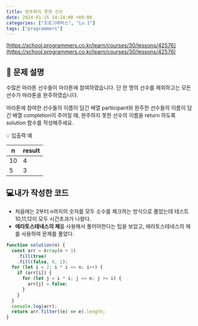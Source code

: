 ```yaml
---
title: 완주하지 못한 선수
date: 2024-01-15 14:24:00 +09:00
categories: ["프로그래머스", "Lv.1"]
tags: ["programmers"]
---
```


[https://school.programmers.co.kr/learn/courses/30/lessons/42576](https://school.programmers.co.kr/learn/courses/30/lessons/42576)

## 📔 문제 설명

수많은 마라톤 선수들이 마라톤에 참여하였습니다. 단 한 명의 선수를 제외하고는 모든 선수가 마라톤을 완주하였습니다.

마라톤에 참여한 선수들의 이름이 담긴 배열 participant와 완주한 선수들의 이름이 담긴 배열 completion이 주어질 때, 완주하지 못한 선수의 이름을 return 하도록 solution 함수를 작성해주세요.

💡 입출력 예

| n   | result |
| --- | ------ |
| 10  | 4      |
| 5   | 3      |

## 💻내가 작성한 코드

- 처음에는 2부터 n까지의 숫자를 모두 소수를 체크하는 방식으로 풀었는데 테스트 10,11,12이 모두 시간초과가 나왔다.
- **에라토스테네스의 체**를 사용해서 풀어야한다는 팁을 보았고, 에라토스테네스의 체를 사용하여 문제를 풀었다.

```js
function solution(n) {
  const arr = Array(n + 1)
    .fill(true)
    .fill(false, 0, 2);
  for (let i = 2; i * i <= n; i++) {
    if (arr[i]) {
      for (let j = i * i; j <= n; j += i) {
        arr[j] = false;
      }
    }
  }
  console.log(arr);
  return arr.filter((e) => e).length;
}
```
